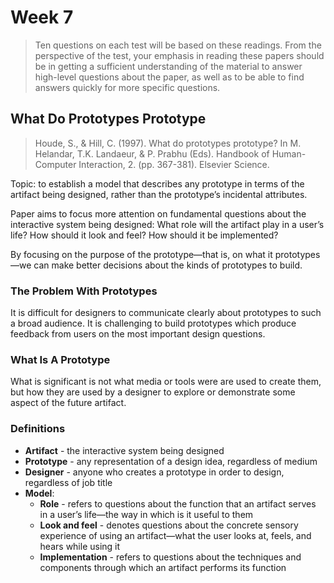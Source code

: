 # Week 7

> Ten questions on each test will be based on these readings. From the perspective of the test, your emphasis in reading these papers should be in getting a sufficient understanding of the material to answer high-level questions about the paper, as well as to be able to find answers quickly for more specific questions.

## What Do Prototypes Prototype

> Houde, S., & Hill, C. (1997). What do prototypes prototype? In M. Helandar, T.K. Landaeur, & P. Prabhu (Eds). Handbook of Human-Computer Interaction, 2. (pp. 367-381). Elsevier Science.

Topic: to establish a model that describes any prototype in terms of the artifact being designed, rather than the prototype’s incidental attributes.

Paper aims to focus more attention on fundamental questions about the interactive system being designed: What role will the artifact play in a user’s life? How should it look and feel? How should it be implemented?

By focusing on the purpose of the prototype—that is, on what it prototypes—we can make better decisions about the kinds of prototypes to build.

### The Problem With Prototypes

It is difficult for designers to communicate clearly about prototypes to such a broad audience. It is challenging to build prototypes which produce feedback from users on the most important design questions.

### What Is A Prototype

What is significant is not what media or tools were are used to create them, but how they are used by a designer to explore or demonstrate some aspect of the future artifact.

### Definitions

- **Artifact** - the interactive system being designed
- **Prototype** - any representation of a design idea, regardless of medium
- **Designer** - anyone who creates a prototype in order to design, regardless of job title
- **Model**:
  - **Role** - refers to questions about the function that an artifact serves in a user’s life—the way in which is it useful to them
  - **Look and feel** - denotes questions about the concrete sensory experience of using an artifact—what the user looks at, feels, and hears while using it
  - **Implementation** - refers to questions about the techniques and components through which an artifact performs its function
